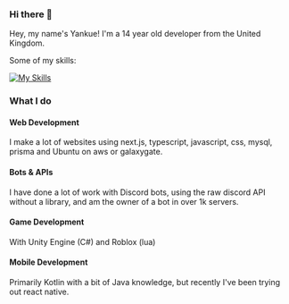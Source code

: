 ### Hi there 👋
Hey, my name's Yankue! I'm a 14 year old developer from the United Kingdom.

Some of my skills:

[![My Skills](https://skillicons.dev/icons?i=nextjs,mysql,aws,bash,c,cpp,css,discord,electron,express,git,github,html,idea,java,js,lua,mongodb,nginx,php,prisma,py,react,redis,regex,tailwind,ts,unity,vue)](https://skillicons.dev)

### What I do
#### Web Development
I make a lot of websites using next.js, typescript, javascript, css, mysql, prisma and Ubuntu on aws or galaxygate.
#### Bots & APIs
I have done a lot of work with Discord bots, using the raw discord API without a library, and am the owner of a bot in over 1k servers.
#### Game Development
With Unity Engine (C#) and Roblox (lua)
#### Mobile Development
Primarily Kotlin with a bit of Java knowledge, but recently I've been trying out react native.
